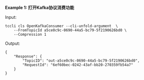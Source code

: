 **Example 1: 打开Kafka协议消费功能**



Input: 

```
tccli cls OpenKafkaConsumer --cli-unfold-argument  \
    --FromTopicId a5ce0c9c-0690-44a5-bc79-5f2190626bd0 \
    --Compression 1
```

Output: 
```
{
    "Response": {
        "TopicID": "out-a5ce0c9c-0690-44a5-bc79-5f2190626bd0",
        "RequestId": "6ef60bec-0242-43af-bb20-270359fb54a7"
    }
}
```

